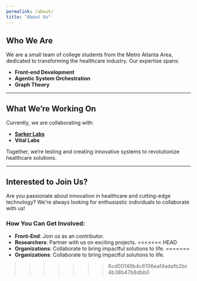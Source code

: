 ```yaml
---
permalink: /about/
title: "About Us"
---
```


## Who We Are
We are a small team of college students from the Metro Atlanta Area, dedicated to transforming the healthcare industry. Our expertise spans:

- **Front-end Development**
- **Agentic System Orchestration**
- **Graph Theory**

---

## What We’re Working On
Currently, we are collaborating with:

- [**Sarker Labs**](https://sarkerlab.org/)  
- **Vital Labs**

Together, we’re testing and creating innovative systems to revolutionize healthcare solutions.

---

## Interested to Join Us?
Are you passionate about innovation in healthcare and cutting-edge technology? We're always looking for enthusiastic individuals to collaborate with us!

### How You Can Get Involved:
- **Front-End**: Join us as an contributor.
- **Researchers**: Partner with us on exciting projects.
<<<<<<< HEAD
- **Organizations**: Collaborate to bring impactful solutions to life.
=======
- **Organizations**: Collaborate to bring impactful solutions to life.
>>>>>>> 6cd00149b4c6106eaf4adafb2bc4b38b47b8dbb0
